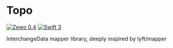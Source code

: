# Topo
[![Zewo 0.4][zewo-badge]](http://zewo.io)
[![Swift 3][swift-badge]](https://swift.org)

InterchangeData mapper library, deeply inspired by lyft/mapper

[zewo-badge]: https://img.shields.io/badge/Zewo-0.4-FF7565.svg?style=flat
[swift-badge]: https://img.shields.io/badge/Swift-3.0-orange.svg?style=flat
